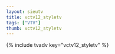 ```yaml
--- 
layout: sieutv
title: vctv12_styletv
tags: ["VTV"]
thumb: vctv12_styletv
---
```

{% include tvadv key="vctv12_styletv" %}
